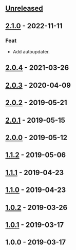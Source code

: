 <a name="unreleased"></a>
## [Unreleased]


<a name="2.1.0"></a>
## [2.1.0] - 2022-11-11
### Feat
- Add autoupdater.


<a name="2.0.4"></a>
## [2.0.4] - 2021-03-26

<a name="2.0.3"></a>
## [2.0.3] - 2020-04-09

<a name="2.0.2"></a>
## [2.0.2] - 2019-05-21

<a name="2.0.1"></a>
## [2.0.1] - 2019-05-15

<a name="2.0.0"></a>
## [2.0.0] - 2019-05-12

<a name="1.1.2"></a>
## [1.1.2] - 2019-05-06

<a name="1.1.1"></a>
## [1.1.1] - 2019-04-23

<a name="1.1.0"></a>
## [1.1.0] - 2019-04-23

<a name="1.0.2"></a>
## [1.0.2] - 2019-03-26

<a name="1.0.1"></a>
## [1.0.1] - 2019-03-17

<a name="1.0.0"></a>
## 1.0.0 - 2019-03-17

[Unreleased]: https://github.com/030/bcbsn/compare/2.1.0...HEAD
[2.1.0]: https://github.com/030/bcbsn/compare/2.0.4...2.1.0
[2.0.4]: https://github.com/030/bcbsn/compare/2.0.3...2.0.4
[2.0.3]: https://github.com/030/bcbsn/compare/2.0.2...2.0.3
[2.0.2]: https://github.com/030/bcbsn/compare/2.0.1...2.0.2
[2.0.1]: https://github.com/030/bcbsn/compare/2.0.0...2.0.1
[2.0.0]: https://github.com/030/bcbsn/compare/1.1.2...2.0.0
[1.1.2]: https://github.com/030/bcbsn/compare/1.1.1...1.1.2
[1.1.1]: https://github.com/030/bcbsn/compare/1.1.0...1.1.1
[1.1.0]: https://github.com/030/bcbsn/compare/1.0.2...1.1.0
[1.0.2]: https://github.com/030/bcbsn/compare/1.0.1...1.0.2
[1.0.1]: https://github.com/030/bcbsn/compare/1.0.0...1.0.1
